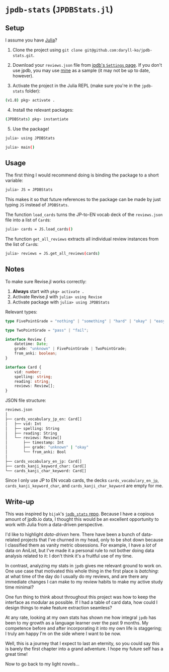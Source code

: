 # `jpdb-stats` (`JPDBStats.jl`)

## Setup

I assume you have [Julia](https://julialang.org/)?

1. Clone the project using `git clone git@github.com:daryll-ko/jpdb-stats.git`.

2. Download your `reviews.json` file from [jpdb's `Settings` page](https://jpdb.io/settings). If you don't use jpdb, you may use [mine](https://github.com/daryll-ko/jpdb-stats/blob/main/reviews.json) as a sample (it may not be up to date, however).

3. Activate the project in the Julia REPL (make sure you're in the `jpdb-stats` folder):

```bash
(v1.8) pkg> activate .
```

4. Install the relevant packages:

```bash
(JPDBStats) pkg> instantiate
```

5. Use the package!

```bash
julia> using JPDBStats

julia> main()
```

## Usage

The first thing I would recommend doing is binding the package to a short variable:

```bash
julia> JS = JPDBStats
```

This makes it so that future references to the package can be made by just typing `JS` instead of `JPDBStats`.

The function `load_cards` turns the JP-to-EN vocab deck of the `reviews.json` file into a list of `Card`s:

```bash
julia> cards = JS.load_cards()
```

The function `get_all_reviews` extracts all individual review instances from the list of `Card`s:

```bash
julia> reviews = JS.get_all_reviews(cards)
```

## Notes

To make sure Revise.jl works correctly:

1. **Always** start with `pkg> activate .`
2. Activate Revise.jl with `julia> using Revise`
3. Activate package with `julia> using JPDBStats`

Relevant types:

```ts
type FivePointGrade = "nothing" | "something" | "hard" | "okay" | "easy";

type TwoPointGrade = "pass" | "fail";

interface Review {
	datetime: Date;
	grade: "unknown" | FivePointGrade | TwoPointGrade;
	from_anki: boolean;
}

interface Card {
	vid: number;
	spelling: string;
	reading: string;
	reviews: Review[];
}
```

JSON file structure:

```bash
reviews.json
│
├── cards_vocabulary_jp_en: Card[]
│   ├── vid: Int
│   ├── spelling: String
│   ├── reading: String
│   └── reviews: Review[]
│       ├── timestamp: Int
│       ├── grade: "unknown" | "okay"
│       └── from_anki: Bool
│
├── cards_vocabulary_en_jp: Card[]
├── cards_kanji_keyword_char: Card[]
└── cards_kanji_char_keyword: Card[]
```

Since I only use JP to EN vocab cards, the decks `cards_vocabulary_en_jp`, `cards_kanji_keyword_char`, and `cards_kanji_char_keyword` are empty for me.

## Write-up

This was inspired by `bijak`'s [`jpdb_stats` repo](https://github.com/bijak/jpdb_stats). Because I have a copious amount of jpdb.io data, I thought this would be an excellent opportunity to work with Julia from a data-driven perspective.

I'd like to highlight _data-driven_ here. There have been a bunch of data-related projects that I've churned in my head, only to be shot down because I classified them as vanity metric obsessions. For example, I have a _lot_ of data on AniList, but I've made it a personal rule to not bother doing data analysis related to it: I don't think it's a fruitful use of my time.

In contrast, analyzing my stats in `jpdb` gives me relevant ground to work on. One use case that motivated this whole thing in the first place is _batching_: at what time of the day do I usually do my reviews, and are there any immediate changes I can make to my review habits to make my active study time minimal?

One fun thing to think about throughout this project was how to keep the interface as modular as possible. If I had a table of card data, how could I design things to make feature extraction seamless?

At any rate, looking at my own stats has shown me how integral `jpdb` has been to my growth as a language learner over the past 9 months. My competence before and after incorporating it into my own life is staggering; I truly am happy I'm on the side where I want to be now.

Well, this is a journey that I expect to last an eternity, so you could say this is barely the first chapter into a grand adventure. I hope my future self has a great time!

Now to go back to my light novels...
